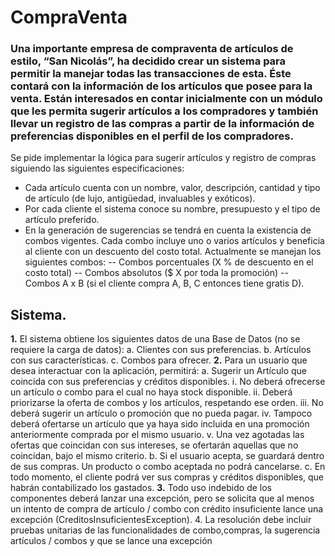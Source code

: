 # CompraVenta

### Una importante empresa de compraventa de artículos de estilo, “San Nicolás”, ha decidido crear un sistema para permitir la manejar todas las transacciones de esta. Éste contará con la información de los artículos que posee para la venta. Están interesados en contar inicialmente con un módulo que les permita sugerir artículos a los compradores y también llevar un registro de las compras a partir de la información de preferencias disponibles en el perfil de los compradores.

Se pide implementar la lógica para sugerir artículos y registro de compras siguiendo las 
siguientes especificaciones:
- Cada artículo cuenta con un nombre, valor, descripción, cantidad y tipo de 
artículo (de lujo, antigüedad, invaluables y exóticos).
- Por cada cliente el sistema conoce su nombre, presupuesto y el tipo de artículo 
preferido.
- En la generación de sugerencias se tendrá en cuenta la existencia de combos 
vigentes. Cada combo incluye uno o varios artículos y beneficia al cliente con un 
descuento del costo total. Actualmente se manejan los siguientes combos:
 -- Combos porcentuales (X % de descuento en el costo total)
 -- Combos absolutos ($ X por toda la promoción)
 -- Combos A x B (si el cliente compra A, B, C entonces tiene gratis D).

## Sistema.
**1.** El sistema obtiene los siguientes datos de una Base de Datos (no se requiere la carga de datos):
  a. Clientes con sus preferencias.
  b. Artículos con sus características.
  c. Combos para ofrecer.
**2.** Para un usuario que desea interactuar con la aplicación, permitirá:
  a. Sugerir un Artículo que coincida con sus preferencias y créditos disponibles.
    i. No deberá ofrecerse un artículo o combo para el cual no haya stock disponible.
    ii. Deberá priorizarse la oferta de combos y los artículos, respetando ese orden.
    iii. No deberá sugerir un artículo o promoción que no pueda pagar.
    iv. Tampoco deberá ofertarse un artículo que ya haya sido incluida en una promoción anteriormente comprada por el mismo usuario.
    v. Una vez agotadas las ofertas que coincidan con sus intereses, se ofertarán aquellas que no coincidan, bajo el mismo criterio.
  b. Si el usuario acepta, se guardará dentro de sus compras. Un producto o combo aceptada no podrá cancelarse.
  c. En todo momento, el cliente podrá ver sus compras y créditos disponibles,  que habrán contabilizado los gastados.
**3.** Todo uso indebido de los componentes deberá lanzar una excepción, pero se solicita que al menos un intento de compra de artículo / combo con crédito insuficiente lance una excepción (CreditosInsuficientesException).
4. La resolución debe incluir pruebas unitarias de las funcionalidades de combo,compras, la sugerencia artículos / combos y que se lance una excepción
